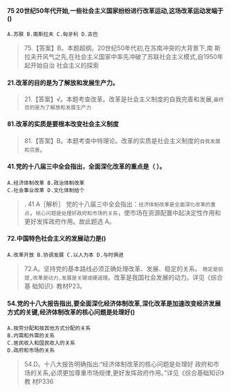 #### 75 20世纪50年代开始,一些社会主义国家纷纷进行改革运动,这场改革运动发端于()
    A.苏联 B.南斯拉夫 C.匈牙利 D.古巴
>   75.【答案】B。本题超纲。20世纪50年代初,在苏南冲突的大背景下,南
    斯拉夫开风气之先,在社会主义国家中率先冲破了苏联社会主义模式,自1950年起开始自治
    社会主义的探索

#### 21.改革的目的是为了解放和发展生产力。
>   21.【答案】√。本题考查改革。改革是社会主义制度的自我完善和发展,`最终目的是为了解放和发展生产力`

#### 81.改革的实质是要根本改变社会主义制度
>   81.【答案】B。本题考查中特理论。改革的实质是社会主义制度的`自我发展和完善`。

#### 41.党的十八届三中全会指出，全面深化改革的重点是（ ）。
    A.经济体制改革 B.政治体制改革
    C.社会事业改革 D.文化体制给个
>   . 41 A［解析］ 党的十八届三中全会指出：`经济体制改革是全面深化改革的重点`，`核心问题是处理好政府和市场的关系`，使市场在资源配置中起决定性作用和更好发挥政府作用。故此题选 A。

#### 72.中国特色社会主义的发展动力是()
    A.改革开放 B.协调发展 C.以人为本 D.与时俱进
>   72.A。坚持党的基本路线必须正确处理改革、发展、稳定的关系。
    `稳定是前提,改革是动力,发展是关键或硬道理`。改革是我国社会发展的动力。详见《综合基
    础知识》教材P23。

#### 54.党的十八大报告指出,要全面深化经济体制改革,深化改革是加速改变经济发展方式的关键,经济体制改革的核心问题是处理好()
    A.按劳分配和按其他方式分配的关系
    B.内需和外需的关系
    C.居民收入和国民收入的关系
    D.政府和市场的关系
>   54.D。十八大报告明确指出:“经济体制改革的核心问题是处理好
政府和市场的关系,必须更加尊重市场规律,更好发挥政府作用。”详见《综合基础知识》教
材P336











   